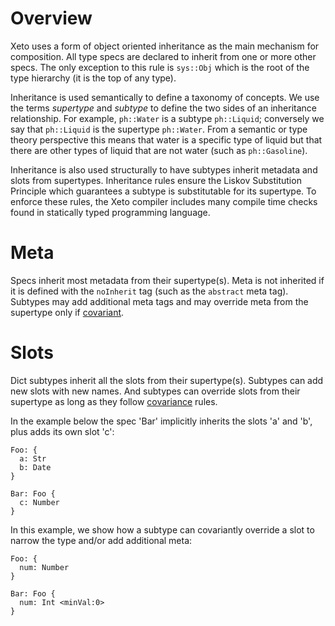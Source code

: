 # Overview

Xeto uses a form of object oriented inheritance as the main
mechanism for composition.  All type specs are declared to inherit
from one or more other specs.  The only exception to this rule
is `sys::Obj` which is the root of the type hierarchy (it is the
top of any type).

Inheritance is used semantically to define a taxonomy of concepts.  We
use the terms *supertype* and *subtype* to define the two sides of an
inheritance relationship.  For example, `ph::Water` is a subtype `ph::Liquid`;
conversely we say that `ph::Liquid` is the supertype `ph::Water`. From
a semantic or type theory perspective this means that water is a specific
type of liquid but that there are other types of liquid that are not water
(such as `ph::Gasoline`).

Inheritance is also used structurally to have subtypes inherit metadata
and slots from supertypes. Inheritance rules ensure the Liskov Substitution
Principle which guarantees a subtype is substitutable for its supertype.
To enforce these rules, the Xeto compiler includes many compile time checks
found in statically typed programming language.

# Meta

Specs inherit most metadata from their supertype(s).  Meta is not
inherited if it is defined with the `noInherit` tag (such as the `abstract`
meta tag).  Subtypes may add additional meta tags and may override
meta from the supertype only if [covariant](TypeSystem.md#covariance).

# Slots

Dict subtypes inherit all the slots from their supertype(s).  Subtypes
can add new slots with new names.  And subtypes can override slots
from their supertype as long as they follow [covariance](TypeSystem.md#covariance)
rules.

In the example below the spec 'Bar' implicitly inherits the slots 'a' and
'b', plus adds its own slot 'c':

```xeto
Foo: {
  a: Str
  b: Date
}

Bar: Foo {
  c: Number
}
```

In this example, we show how a subtype can covariantly override a slot
to narrow the type and/or add additional meta:

```xeto
Foo: {
  num: Number
}

Bar: Foo {
  num: Int <minVal:0>
}
```



